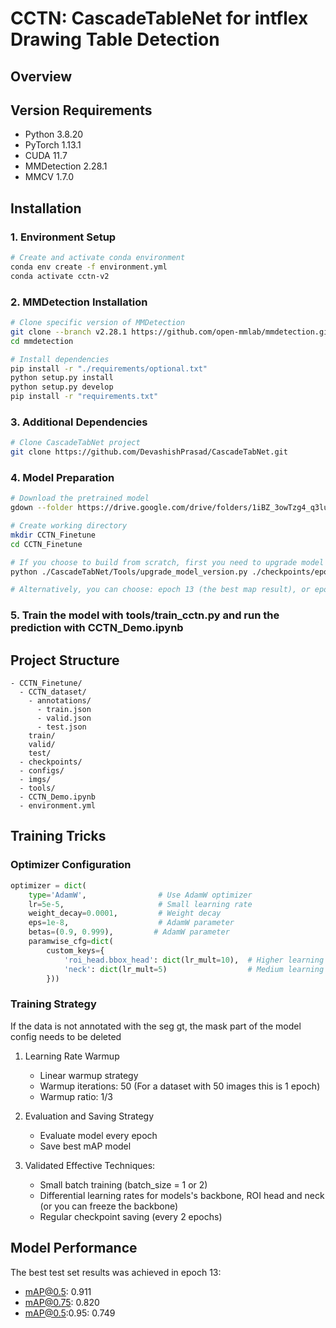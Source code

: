 # CCTN: CascadeTableNet for intflex Drawing Table Detection

## Overview

## Version Requirements
- Python 3.8.20
- PyTorch 1.13.1
- CUDA 11.7
- MMDetection 2.28.1
- MMCV 1.7.0

## Installation

### 1. Environment Setup
```bash
# Create and activate conda environment
conda env create -f environment.yml
conda activate cctn-v2
```

### 2. MMDetection Installation
```bash
# Clone specific version of MMDetection
git clone --branch v2.28.1 https://github.com/open-mmlab/mmdetection.git
cd mmdetection

# Install dependencies
pip install -r "./requirements/optional.txt"
python setup.py install
python setup.py develop
pip install -r "requirements.txt"
```

### 3. Additional Dependencies
```bash
# Clone CascadeTabNet project
git clone https://github.com/DevashishPrasad/CascadeTabNet.git
```

### 4. Model Preparation
```bash
# Download the pretrained model
gdown --folder https://drive.google.com/drive/folders/1iBZ_3owTzg4_q3luxaJ1EsWsiIMV3rqm?usp=drive_link

# Create working directory
mkdir CCTN_Finetune
cd CCTN_Finetune

# If you choose to build from scratch, first you need to upgrade model from original CascadeTabNet
python ./CascadeTabNet/Tools/upgrade_model_version.py ./checkpoints/epoch_36.pth ./checkpoints/epoch_36_v2.pth --num-classes 81

# Alternatively, you can choose: epoch 13 (the best map result), or epoch 20 (the latest result)
```

### 5. Train the model with tools/train_cctn.py and run the prediction with CCTN_Demo.ipynb

## Project Structure
```
- CCTN_Finetune/  
  - CCTN_dataset/       
    - annotations/
      - train.json
      - valid.json
      - test.json
    train/
    valid/
    test/
  - checkpoints/         
  - configs/            
  - imgs/                   
  - tools/              
  - CCTN_Demo.ipynb    
  - environment.yml    

```

## Training Tricks

### Optimizer Configuration
```python
optimizer = dict(
    type='AdamW',                # Use AdamW optimizer
    lr=5e-5,                     # Small learning rate
    weight_decay=0.0001,         # Weight decay
    eps=1e-8,                    # AdamW parameter
    betas=(0.9, 0.999),         # AdamW parameter
    paramwise_cfg=dict(
        custom_keys={
            'roi_head.bbox_head': dict(lr_mult=10),  # Higher learning rate for ROI head
            'neck': dict(lr_mult=5)                  # Medium learning rate for neck
        }))
```

### Training Strategy

If the data is not annotated with the seg gt, the mask part of the model config needs to be deleted

1. Learning Rate Warmup
   - Linear warmup strategy
   - Warmup iterations: 50 (For a dataset with 50 images this is 1 epoch)
   - Warmup ratio: 1/3

2. Evaluation and Saving Strategy
   - Evaluate model every epoch
   - Save best mAP model

3. Validated Effective Techniques:
   - Small batch training (batch_size = 1 or 2)
   - Differential learning rates for models's backbone, ROI head and neck (or you can freeze the backbone)
   - Regular checkpoint saving (every 2 epochs)

## Model Performance
The best test set results was achieved in epoch 13:
- mAP@0.5: 0.911
- mAP@0.75: 0.820
- mAP@0.5:0.95: 0.749

